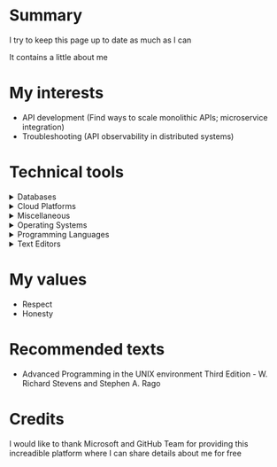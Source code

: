 
# Summary
I try to keep this page up to date as much as I can

It contains a little about me
# My interests
* API development (Find ways to scale monolithic APIs; microservice integration)
* Troubleshooting (API observability in distributed systems)

# Technical tools

<details>
<summary>Databases</summary>

* MariaDB
* Memcached
* PostgreSQL
* Redis
</details>

<details>
<summary>Cloud Platforms</summary>

* AWS
</details>

<details>

<summary>Miscellaneous</summary>
 
* Docker
* Git
* Firefox
* Jails (FreeBSD)
* Kubernetes
* POSIX.1 utils (e.g. grep and find)
  * I prefer BSD utils
* tmux
</details>

<details>
<summary>Operating Systems</summary>
 
* FreeBSD
* openSUSE
</details>

<details>
<summary>Programming Languages</summary>

* C
* JavaScript
* Ruby
* SQL
</details>

<details>
<summary>Text Editors</summary>
 
* Emacs
* Vim
</details>

# My values
* Respect
* Honesty


# Recommended texts
* Advanced Programming in the UNIX environment Third Edition - W. Richard Stevens and Stephen A. Rago

# Credits
I would like to thank Microsoft and GitHub Team for providing this increadible platform where I can share details about me for free


<!--
## Hi there 👋

**kaiquekandykoga/kaiquekandykoga** is a ✨ _special_ ✨ repository because its `README.md` (this file) appears on your GitHub profile.

Here are some ideas to get you started:

- 🔭 I’m currently working on ...
- 🌱 I’m currently learning ...
- 👯 I’m looking to collaborate on ...
- 🤔 I’m looking for help with ...
- 💬 Ask me about ...
- 📫 How to reach me: ...
- 😄 Pronouns: ...
- ⚡ Fun fact: ...
-->
